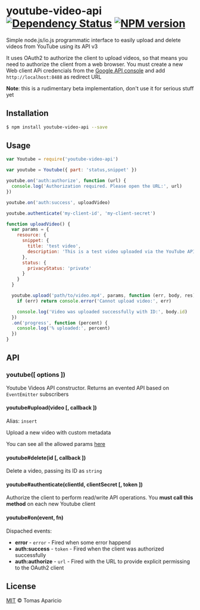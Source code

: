 # youtube-video-api [![Dependency Status](https://gemnasium.com/h2non/youtube-video-api.png)][gemnasium] [![NPM version](https://badge.fury.io/js/youtube-video-api.png)][npm]

Simple node.js/io.js programmatic interface to easily upload and delete videos from YouTube using its API v3

It uses OAuth2 to authorize the client to upload videos, so that means you need to authorize the client from a web browser.
You must create a new Web client APi credencials from the [Google API console](https://code.google.com/apis/console) 
and add `http://localhost:8488` as redirect URL

**Note**: this is a rudimentary beta implementation, don't use it for serious stuff yet

## Installation

```bash
$ npm install youtube-video-api --save
```

## Usage

```js
var Youtube = require('youtube-video-api')
```

```js
var youtube = Youtube({ part: 'status,snippet' })

youtube.on('auth:authorize', function (url) {
  console.log('Authorization required. Please open the URL:', url)
})

youtube.on('auth:success', uploadVideo)

youtube.authenticate('my-client-id', 'my-client-secret')

function uploadVideo() {
  var params = {
    resource: {
      snippet: {
        title: 'test video',
        description: 'This is a test video uploaded via the YouTube API'
      },
      status: {
        privacyStatus: 'private'
      }
    }
  }

  youtube.upload('path/to/video.mp4', params, function (err, body, res) {
    if (err) return console.error('Cannot upload video:', err)

    console.log('Video was uploaded successfully with ID:', body.id)
  })
  .on('progress', function (percent) {
    console.log('% uploaded:', percent)
  })
}

```
 
## API

### youtube([ options ])

Youtube Videos API constructor. Returns an evented API based on `EventEmitter` subscribers

#### youtube#upload(video [, callback ])
Alias: `insert`

Upload a new video with custom metadata

You can see all the allowed params [here](https://developers.google.com/youtube/v3/docs/videos/insert)

#### youtube#delete(id [, callback ])

Delete a video, passing its ID as `string`

#### youtube#authenticate(clientId, clientSecret [, token ])

Authorize the client to perform read/write API operations. You **must call this method** on each new Youtube client 

#### youtube#on(event, fn)

Dispached events:

- **error** - `error` - Fired when some error happend
- **auth:success** - `token` - Fired when the client was authorized successfully
- **auth:authorize** - `url` - Fired with the URL to provide explicit permissing to the OAuth2 client

## License

[MIT](http://opensource.org/licenses/MIT) © Tomas Aparicio

[travis]: https://travis-ci.org/h2non/youtube-video-api
[gemnasium]: https://gemnasium.com/h2non/youtube-video-api
[npm]: http://npmjs.org/package/youtube-video-api
[grunt]: http://gruntjs.com
